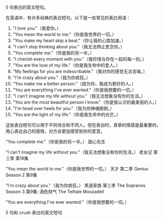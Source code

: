 5 句表白的英文短句。

在英语中，有许多经典的表白短句，以下是一些常见的表白用语：

1. "I love you."（我爱你。）
2. "You mean the world to me."（你是我世界的一切。）
3. "You make my heart skip a beat."（你让我的心跳加速。）
4. "I can't stop thinking about you."（我无法停止思念你。）
5. "You complete me."（你是我的另一半。）
6. "I cherish every moment with you."（我珍惜与你在一起的每一刻。）
7. "You are the love of my life."（你是我生命中的爱人。）
8. "My feelings for you are indescribable."（我对你的感觉无法言喻。）
9. "I'm crazy about you."（我为你疯狂。）
10. "You make me a better person."（因为你，我成为更好的人。）
11. "You are everything I've ever wanted."（你是我想要的一切。）
12. "I can't imagine my life without you."（我无法想象没有你的生活。）
13. "You are the most beautiful person I know."（你是我认识的最美丽的人。）
14. "I'm head over heels for you."（我为你神魂颠倒。）
15. "You are the light of my life."（你是我生命中的光芒。）

这些表白短句可以用于不同场合和不同人，但在表白时，真挚的情感是最重要的。用心表达自己的感情，对方会更加感受到你的爱意。

"You complete me."（你是我的另一半。）
甜心先生

"I can't imagine my life without you."（我无法想象没有你的生活。）
老友记 第三季 第16集

"You mean the world to me."（你是我世界的一切。）
天才 第二季 Genius Season 2 第9集


"I'm crazy about you."（我为你疯狂。）
黑道家族 第三季 The Sopranos Season 3 第9集: 酒色财气 The Telltale Moozadell

"You are everything I've ever wanted."（你是我想要的一切。）

5 句和 crush 表白的英文短句
